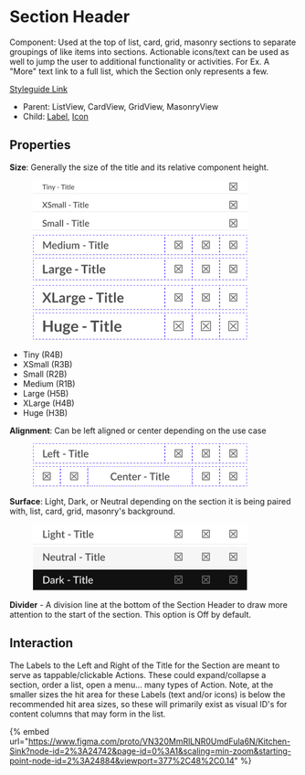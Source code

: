 # Section Header

Component: Used at the top of list, card, grid, masonry sections to separate groupings of like items into sections. Actionable icons/text can be used as well to jump the user to additional functionality or activities. For Ex. A "More" text link to a full list, which the Section only represents a few.

[Styleguide Link](https://zpl.io/2pRQ39M)

* Parent: ListView, CardView, GridView, MasonryView
* Child: [Label](../overview/label.md), [Icon](../overview/icon.md)

## Properties

**Size**: Generally the size of the title and its relative component height.

<figure><img src="../../.gitbook/assets/Size (2).png" alt=""><figcaption></figcaption></figure>

* Tiny (R4B)
* XSmall (R3B)
* Small (R2B)
* Medium (R1B)
* Large (H5B)
* XLarge (H4B)
* Huge (H3B)

**Alignment**: Can be left aligned or center depending on the use case

<figure><img src="../../.gitbook/assets/Alignment (3).png" alt=""><figcaption></figcaption></figure>

**Surface**: Light, Dark, or Neutral depending on the section it is being paired with, list, card, grid, masonry's background.

<figure><img src="../../.gitbook/assets/Surface (1).png" alt=""><figcaption></figcaption></figure>

**Divider** - A division line at the bottom of the Section Header to draw more attention to the start of the section. This option is Off by default.

## Interaction

The Labels to the Left and Right of the Title for the Section are meant to serve as tappable/clickable Actions. These could expand/collapse a section, order a list, open a menu... many types of Action. Note, at the smaller sizes the hit area for these Labels (text and/or icons) is below the recommended hit area sizes, so these will primarily exist as visual ID's for content columns that may form in the list.

{% embed url="https://www.figma.com/proto/VN320MmRlLNR0UmdFula6N/Kitchen-Sink?node-id=2%3A24742&page-id=0%3A1&scaling=min-zoom&starting-point-node-id=2%3A24884&viewport=377%2C48%2C0.14" %}
